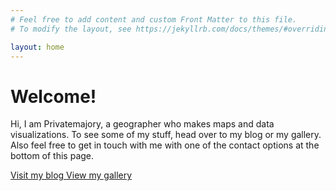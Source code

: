 ```yaml
---
# Feel free to add content and custom Front Matter to this file.
# To modify the layout, see https://jekyllrb.com/docs/themes/#overriding-theme-defaults

layout: home
---
```


# Welcome!
Hi, I am Privatemajory, a geographer who makes maps and data visualizations. To see some of my stuff, head over to my blog or my gallery. Also feel free to get in touch with me with one of the contact options at the bottom of this page.


<a href="/blog" class="pageButton"><span class="buttonText"> Visit my blog </span></a>
<a href="/gallery" class="pageButton"><span class="buttonText"> View my gallery </span></a>